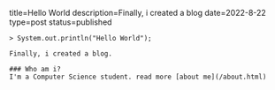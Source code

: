 title=Hello World
description=Finally, i created a blog
date=2022-8-22
type=post
status=published
~~~~~~
> System.out.println("Hello World");

Finally, i created a blog.

### Who am i?
I'm a Computer Science student. read more [about me](/about.html)